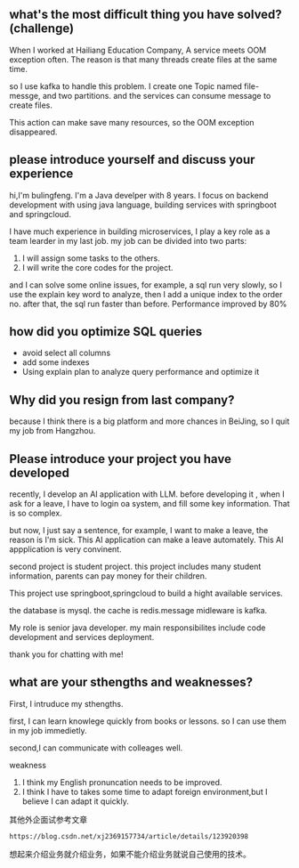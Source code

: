 ## what's the most difficult thing you have  solved?(challenge)

When I worked at Hailiang Education Company, A service meets OOM exception often. The reason is that many threads create files at the same time.

so I use kafka to handle this problem. I create one Topic named file-messge, and two partitions. and the services can consume message to create files.

This action can make save many resources, so the OOM exception disappeared.

## please introduce yourself and discuss your experience

hi,I'm bulingfeng. I'm a Java develper with 8 years. I focus on backend development with using java language, building services with springboot and springcloud.

I have much experience in building microservices, I play a key role as  a team learder in my last job. my job can be divided into two parts:

1. I will assign some tasks to the others.
2. I will write the core codes for the project.

and I can solve some online issues, for example, a sql run very slowly, so I use the explain key word to analyze, then I add a unique index  to the order no. after that, the sql run faster than before. Performance improved by 80%

## how did you optimize SQL queries

- avoid select all columns
- add some indexes
- Using explain plan to analyze query performance and optimize it

## Why did you resign from last company?

because I think there is a big platform and more chances in BeiJing, so I quit my job from Hangzhou.

## Please introduce your project you have developed

recently, I develop an AI application with LLM. before developing it , when I ask for a leave, I have to login oa system, and fill some key information. That is so complex.

but now, I just say a sentence, for example, I want to make a leave, the reason is I'm sick. This AI application can make a leave automately. This AI appplication is very convinent.

second project is student project. this project includes many student information, parents can pay money for their children. 

This project use springboot,springcloud to build a hight available services. 

the database is mysql. the cache is redis.message midleware is kafka.

 My role is senior java developer. my main responsibilites include code development and services deployment.

thank you for chatting with me!

## what are your sthengths and weaknesses?

First, I intruduce my sthengths.

first, I can learn knowlege quickly from books or lessons. so I can use them in my job immedietly.

second,I can communicate with colleages well.

weakness

1. I think my English pronuncation needs to be improved.
2. I think I have to takes some time to adapt foreign environment,but I believe I can adapt it quickly.

其他外企面试参考文章

```
https://blog.csdn.net/xj2369157734/article/details/123920398
```

想起来介绍业务就介绍业务，如果不能介绍业务就说自己使用的技术。
